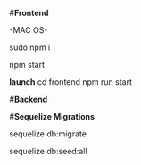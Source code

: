 #**Frontend**

-MAC OS-

sudo npm i

npm start

**launch**
cd frontend
npm run start

#**Backend**



#**Sequelize Migrations**

sequelize db:migrate

sequelize db:seed:all
